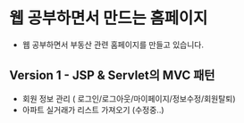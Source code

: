 # 웹 공부하면서 만드는 홈페이지

- 웹 공부하면서 부동산 관련 홈페이지를 만들고 있습니다.

## Version 1 - JSP & Servlet의 MVC 패턴
- 회원 정보 관리 ( 로그인/로그아웃/마이페이지/정보수정/회원탈퇴)
- 아파트 실거래가 리스트 가져오기 (수정중..)

